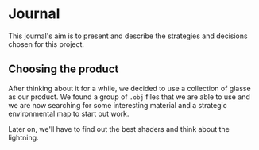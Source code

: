 # Journal

This journal's aim is to present and describe the strategies and decisions chosen for this project.

## Choosing the product

After thinking about it for a while, we decided to use a collection of glasse as our product.
We found a group of `.obj` files that we are able to use and we are now searching for some interesting material and a strategic environmental map to start out work. 

Later on, we'll have to find out the best shaders and think about the lightning. 

